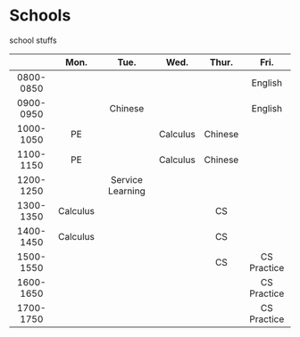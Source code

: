 
# Schools

school stuffs

|     |Mon.|Tue.|Wed.|Thur.|Fri.|
|:---:|:---:|:---:|:---:|:---:|:---:|
|0800-0850|||||English|
|0900-0950||Chinese|||English|
|1000-1050|PE||Calculus|Chinese||
|1100-1150|PE||Calculus|Chinese||
|1200-1250||Service Learning||||
|1300-1350|Calculus|||CS||
|1400-1450|Calculus|||CS||
|1500-1550||||CS|CS Practice|
|1600-1650|||||CS Practice|
|1700-1750|||||CS Practice|
